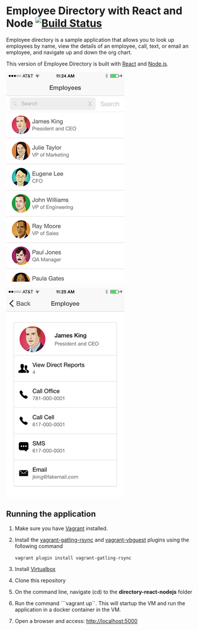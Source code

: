 # Employee Directory with React and Node [![Build Status](https://travis-ci.org/DevOpsPlayground/directory-react-nodejs.svg?branch=master)](https://travis-ci.org/DevOpsPlayground/directory-react-nodejs)


Employee directory is a sample application that allows you to look up employees by name, view the details of an employee,
call, text, or email an employee, and navigate up and down the org chart.

This version of Employee Directory is built with [React](http://facebook.github.io/react/) and [Node.js]().

![alt tag](assets/directory_search.png)

![alt tag](assets/directory_details.png)

## Running the application

1. Make sure you have [Vagrant](http://www.vagrantup.com) installed.
2. Install the [vagrant-gatling-rsync](https://github.com/smerrill/vagrant-gatling-rsync) and [vagrant-vbguest](https://github.com/dotless-de/vagrant-vbguest) plugins using the following command

   ```vagrant plugin install vagrant-gatling-rsync```

3. Install [Virtualbox](https://www.virtualbox.org/)
3. Clone this repository
4. On the command line, navigate (cd) to the **directory-react-nodejs** folder
5. Run the command ```vagrant up``. This will startup the VM and run the application in a docker container in the VM.
6. Open a browser and access: [http://localhost:5000](http://localhost:5000)
